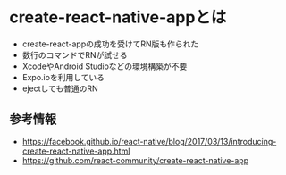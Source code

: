 # create-react-native-appとは

- create-react-appの成功を受けてRN版も作られた
- 数行のコマンドでRNが試せる
- XcodeやAndroid Studioなどの環境構築が不要
- Expo.ioを利用している
- ejectしても普通のRN

## 参考情報

- https://facebook.github.io/react-native/blog/2017/03/13/introducing-create-react-native-app.html
- https://github.com/react-community/create-react-native-app
